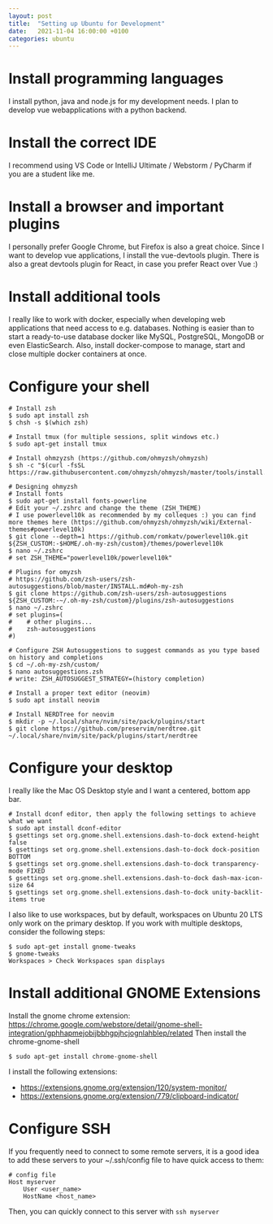 ```yaml
---
layout: post
title:  "Setting up Ubuntu for Development"
date:   2021-11-04 16:00:00 +0100
categories: ubuntu
---
```


# Install programming languages
I install python, java and node.js for my development needs. I plan to develop vue webapplications with a python backend.

# Install the correct IDE
I recommend using VS Code or IntelliJ Ultimate / Webstorm / PyCharm if you are a student like me.

# Install a browser and important plugins
I personally prefer Google Chrome, but Firefox is also a great choice. Since I want to develop vue applications, I install the vue-devtools plugin. There is also a great devtools plugin for React, in case you prefer React over Vue :)

# Install additional tools
I really like to work with docker, especially when developing web applications that need access to e.g. databases. Nothing is easier than to start a ready-to-use database docker like MySQL, PostgreSQL, MongoDB or even ElasticSearch.
Also, install docker-compose to manage, start and close multiple docker containers at once.

# Configure your shell
```
# Install zsh
$ sudo apt install zsh
$ chsh -s $(which zsh)

# Install tmux (for multiple sessions, split windows etc.)
$ sudo apt-get install tmux 

# Install ohmzyzsh (https://github.com/ohmyzsh/ohmyzsh)
$ sh -c "$(curl -fsSL https://raw.githubusercontent.com/ohmyzsh/ohmyzsh/master/tools/install.sh)"

# Designing ohmyzsh
# Install fonts
$ sudo apt-get install fonts-powerline
# Edit your ~/.zshrc and change the theme (ZSH_THEME)
# I use powerlevel10k as recommended by my colleques :) you can find more themes here (https://github.com/ohmyzsh/ohmyzsh/wiki/External-themes#powerlevel10k)
$ git clone --depth=1 https://github.com/romkatv/powerlevel10k.git ${ZSH_CUSTOM:-$HOME/.oh-my-zsh/custom}/themes/powerlevel10k
$ nano ~/.zshrc
# set ZSH_THEME="powerlevel10k/powerlevel10k"

# Plugins for omyzsh
# https://github.com/zsh-users/zsh-autosuggestions/blob/master/INSTALL.md#oh-my-zsh
$ git clone https://github.com/zsh-users/zsh-autosuggestions ${ZSH_CUSTOM:-~/.oh-my-zsh/custom}/plugins/zsh-autosuggestions
$ nano ~/.zshrc
# set plugins=( 
#    # other plugins...
#    zsh-autosuggestions
#)

# Configure ZSH Autosuggestions to suggest commands as you type based on history and completions
$ cd ~/.oh-my-zsh/custom/   
$ nano autosuggestions.zsh
# write: ZSH_AUTOSUGGEST_STRATEGY=(history completion)

# Install a proper text editor (neovim)
$ sudo apt install neovim

# Install NERDTree for neovim
$ mkdir -p ~/.local/share/nvim/site/pack/plugins/start
$ git clone https://github.com/preservim/nerdtree.git ~/.local/share/nvim/site/pack/plugins/start/nerdtree
```

# Configure your desktop
I really like the Mac OS Desktop style and I want a centered, bottom app bar.
```
# Install dconf editor, then apply the following settings to achieve what we want
$ sudo apt install dconf-editor
$ gsettings set org.gnome.shell.extensions.dash-to-dock extend-height false
$ gsettings set org.gnome.shell.extensions.dash-to-dock dock-position BOTTOM
$ gsettings set org.gnome.shell.extensions.dash-to-dock transparency-mode FIXED
$ gsettings set org.gnome.shell.extensions.dash-to-dock dash-max-icon-size 64
$ gsettings set org.gnome.shell.extensions.dash-to-dock unity-backlit-items true
```
I also like to use workspaces, but by default, workspaces on Ubuntu 20 LTS only work on the primary desktop. If you work with multiple desktops, consider the following steps:
```
$ sudo apt-get install gnome-tweaks 
$ gnome-tweaks
Workspaces > Check Workspaces span displays
```

# Install additional GNOME Extensions
Install the gnome chrome extension: https://chrome.google.com/webstore/detail/gnome-shell-integration/gphhapmejobijbbhgpjhcjognlahblep/related
Then install the chrome-gnome-shell
```
$ sudo apt-get install chrome-gnome-shell
```
I install the following extensions:
- https://extensions.gnome.org/extension/120/system-monitor/
- https://extensions.gnome.org/extension/779/clipboard-indicator/

# Configure SSH
If you frequently need to connect to some remote servers, it is a good idea to add these servers to your ~/.ssh/config file to have quick access to them:
```
# config file
Host myserver
    User <user_name>
    HostName <host_name>
```
Then, you can quickly connect to this server with `ssh myserver`
